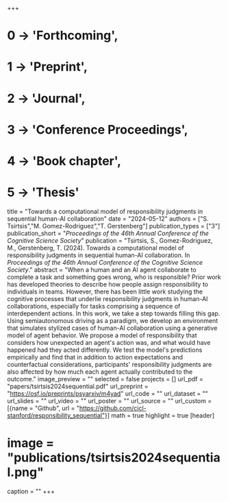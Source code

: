 +++
# 0 -> 'Forthcoming',
# 1 -> 'Preprint',
# 2 -> 'Journal',
# 3 -> 'Conference Proceedings',
# 4 -> 'Book chapter',
# 5 -> 'Thesis'

title = "Towards a computational model of responsibility judgments in sequential human-AI collaboration"
date = "2024-05-12"
authors = ["S. Tsirtsis","M. Gomez-Rodriguez","T. Gerstenberg"]
publication_types = ["3"]
publication_short = "_Proceedings of the 46th Annual Conference of the Cognitive Science Society_"
publication = "Tsirtsis, S., Gomez-Rodriguez, M., Gerstenberg, T. (2024). Towards a computational model of responsibility judgments in sequential human-AI collaboration. In _Proceedings of the 46th Annual Conference of the Cognitive Science Society_."
abstract = "When a human and an AI agent collaborate to complete a task and something goes wrong, who is responsible? Prior work has developed theories to describe how people assign responsibility to individuals in teams. However, there has been little work studying the cognitive processes that underlie responsibility judgments in human-AI collaborations, especially for tasks comprising a sequence of interdependent actions. In this work, we take a step towards filling this gap. Using semiautonomous driving as a paradigm, we develop an environment that simulates stylized cases of human-AI collaboration using a generative model of agent behavior. We propose a model of responsibility that considers how unexpected an agent's action was, and what would have happened had they acted differently. We test the model's predictions empirically and find that in addition to action expectations and counterfactual considerations, participants' responsibility judgments are also affected by how much each agent actually contributed to the outcome."
image_preview = ""
selected = false
projects = []
url_pdf = "papers/tsirtsis2024sequential.pdf"
url_preprint = "https://osf.io/preprints/psyarxiv/m4yad"
url_code = ""
url_dataset = ""
url_slides = ""
url_video = ""
url_poster = ""
url_source = ""
url_custom = [{name = "Github", url = "https://github.com/cicl-stanford/responsibility_sequential"}]
math = true
highlight = true
[header]
# image = "publications/tsirtsis2024sequential.png"
caption = ""
+++